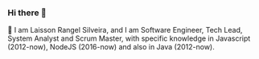 ### Hi there 👋

<!--
**laissonsilveira/laissonsilveira** is a ✨ _special_ ✨ repository because its `README.md` (this file) appears on your GitHub profile.

Here are some ideas to get you started:

-  I’m currently working on ...
- 🌱 I’m currently learning ...
- 👯 I’m looking to collaborate on ...
- 🤔 I’m looking for help with ...
- 💬 Ask me about ...
- 📫 How to reach me: ...
- 😄 Pronouns: ...
- ⚡ Fun fact: ...
-->

🔭 I am Laisson Rangel Silveira, and I am Software Engineer, Tech Lead, System Analyst and Scrum Master, with specific knowledge in Javascript (2012-now), NodeJS (2016-now) and also in Java (2012-now).
